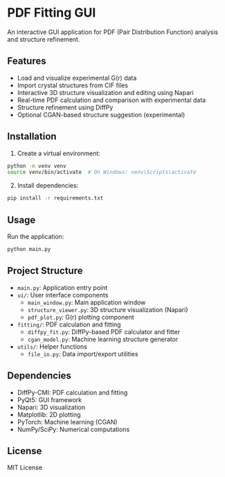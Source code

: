 # PDF Fitting GUI

An interactive GUI application for PDF (Pair Distribution Function) analysis and structure refinement.

## Features

- Load and visualize experimental G(r) data
- Import crystal structures from CIF files
- Interactive 3D structure visualization and editing using Napari
- Real-time PDF calculation and comparison with experimental data
- Structure refinement using DiffPy
- Optional CGAN-based structure suggestion (experimental)

## Installation

1. Create a virtual environment:
```bash
python -m venv venv
source venv/bin/activate  # On Windows: venv\Scripts\activate
```

2. Install dependencies:
```bash
pip install -r requirements.txt
```

## Usage

Run the application:
```bash
python main.py
```

## Project Structure

- `main.py`: Application entry point
- `ui/`: User interface components
  - `main_window.py`: Main application window
  - `structure_viewer.py`: 3D structure visualization (Napari)
  - `pdf_plot.py`: G(r) plotting component
- `fitting/`: PDF calculation and fitting
  - `diffpy_fit.py`: DiffPy-based PDF calculator and fitter
  - `cgan_model.py`: Machine learning structure generator
- `utils/`: Helper functions
  - `file_io.py`: Data import/export utilities

## Dependencies

- DiffPy-CMI: PDF calculation and fitting
- PyQt5: GUI framework
- Napari: 3D visualization
- Matplotlib: 2D plotting
- PyTorch: Machine learning (CGAN)
- NumPy/SciPy: Numerical computations

## License

MIT License
